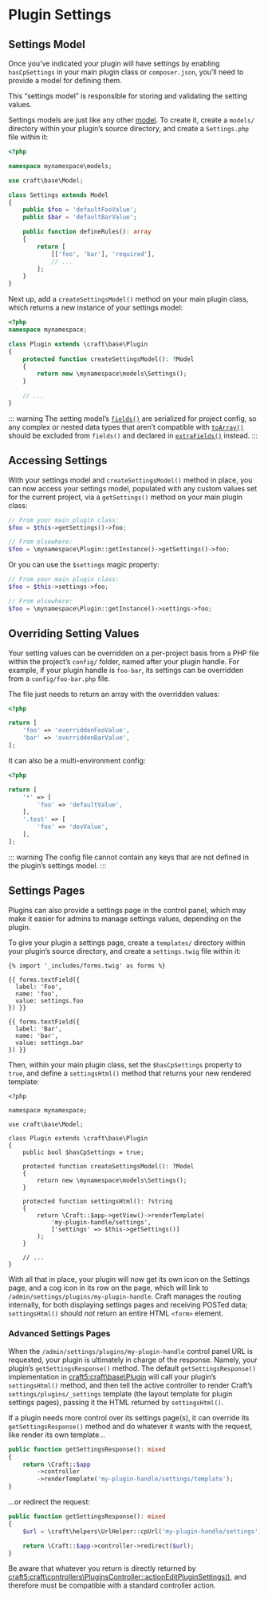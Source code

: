 # Plugin Settings

## Settings Model

Once you’ve indicated your plugin will have settings by enabling `hasCpSettings` in your main plugin class or `composer.json`, you’ll need to provide a model for defining them.

This “settings model” is responsible for storing and validating the setting values.

Settings models are just like any other [model](guide:structure-models). To create it, create a `models/` directory within your plugin’s source directory, and create a `Settings.php` file within it:

```php
<?php

namespace mynamespace\models;

use craft\base\Model;

class Settings extends Model
{
    public $foo = 'defaultFooValue';
    public $bar = 'defaultBarValue';

    public function defineRules(): array
    {
        return [
            [['foo', 'bar'], 'required'],
            // ...
        ];
    }
}
```

Next up, add a `createSettingsModel()` method on your main plugin class, which returns a new instance of your settings model:

```php
<?php
namespace mynamespace;

class Plugin extends \craft\base\Plugin
{
    protected function createSettingsModel(): ?Model
    {
        return new \mynamespace\models\Settings();
    }

    // ...
}
```

::: warning
The setting model’s [`fields()`](<https://www.yiiframework.com/doc/api/2.0/yii-base-model#fields()-detail>) are serialized for project config, so any complex or nested data types that aren’t compatible with [`toArray()`](<https://www.yiiframework.com/doc/api/2.0/yii-base-arrayabletrait#toArray()-detail>) should be excluded from `fields()` and declared in [`extraFields()`](<https://www.yiiframework.com/doc/api/2.0/yii-base-arrayabletrait#extraFields()-detail>) instead.
:::

## Accessing Settings

With your settings model and `createSettingsModel()` method in place, you can now access your settings model, populated with any custom values set for the current project, via a `getSettings()` method on your main plugin class:

```php
// From your main plugin class:
$foo = $this->getSettings()->foo;

// From elsewhere:
$foo = \mynamespace\Plugin::getInstance()->getSettings()->foo;
```

Or you can use the `$settings` magic property:

```php
// From your main plugin class:
$foo = $this->settings->foo;

// From elsewhere:
$foo = \mynamespace\Plugin::getInstance()->settings->foo;
```

## Overriding Setting Values

Your setting values can be overridden on a per-project basis from a PHP file within the project’s `config/` folder, named after your plugin handle. For example, if your plugin handle is `foo-bar`, its settings can be overridden from a `config/foo-bar.php` file.

The file just needs to return an array with the overridden values:

```php
<?php

return [
    'foo' => 'overriddenFooValue',
    'bar' => 'overriddenBarValue',
];
```

It can also be a multi-environment config:

```php
<?php

return [
    '*' => [
        'foo' => 'defaultValue',
    ],
    '.test' => [
        'foo' => 'devValue',
    ],
];
```

::: warning
The config file cannot contain any keys that are not defined in the plugin’s settings model.
:::

## Settings Pages

Plugins can also provide a settings page in the control panel, which may make it easier for admins to manage settings values, depending on the plugin.

To give your plugin a settings page, create a `templates/` directory within your plugin’s source directory, and create a `settings.twig` file within it:

```twig
{% import '_includes/forms.twig' as forms %}

{{ forms.textField({
  label: 'Foo',
  name: 'foo',
  value: settings.foo
}) }}

{{ forms.textField({
  label: 'Bar',
  name: 'bar',
  value: settings.bar
}) }}
```

Then, within your main plugin class, set the `$hasCpSettings` property to `true`, and define a `settingsHtml()` method that returns your new rendered template:

```php{9,16-22}
<?php

namespace mynamespace;

use craft\base\Model;

class Plugin extends \craft\base\Plugin
{
    public bool $hasCpSettings = true;

    protected function createSettingsModel(): ?Model
    {
        return new \mynamespace\models\Settings();
    }

    protected function settingsHtml(): ?string
    {
        return \Craft::$app->getView()->renderTemplate(
            'my-plugin-handle/settings',
            ['settings' => $this->getSettings()]
        );
    }

    // ...
}
```

With all that in place, your plugin will now get its own icon on the Settings page, and a cog icon in its row on the <Journey path="Settings, Plugins" /> page, which will link to `/admin/settings/plugins/my-plugin-handle`. Craft manages the routing internally, for both displaying settings pages and receiving POSTed data; `settingsHtml()` should _not_ return an entire HTML `<form>` element.

<See path="project-config.md" hash="secrets-and-environmental-differences" label="Settings and Project Config" description="Learn how to support environment variables and aliases in your plugin settings." />

### Advanced Settings Pages

When the `/admin/settings/plugins/my-plugin-handle` control panel URL is requested, your plugin is ultimately in charge of the response. Namely, your plugin’s `getSettingsResponse()` method. The default `getSettingsResponse()` implementation in <craft5:craft\base\Plugin> will call your plugin’s `settingsHtml()` method, and then tell the active controller to render Craft’s `settings/plugins/_settings` template (the layout template for plugin settings pages), passing it the HTML returned by `settingsHtml()`.

If a plugin needs more control over its settings page(s), it can override its `getSettingsResponse()` method and do whatever it wants with the request, like render its own template…

```php
public function getSettingsResponse(): mixed
{
    return \Craft::$app
        ->controller
        ->renderTemplate('my-plugin-handle/settings/template');
}
```

…or redirect the request:

```php
public function getSettingsResponse(): mixed
{
    $url = \craft\helpers\UrlHelper::cpUrl('my-plugin-handle/settings');

    return \Craft::$app->controller->redirect($url);
}
```

Be aware that whatever you return is directly returned by <craft5:craft\controllers\PluginsController::actionEditPluginSettings()>, and therefore must be compatible with a standard controller action.
